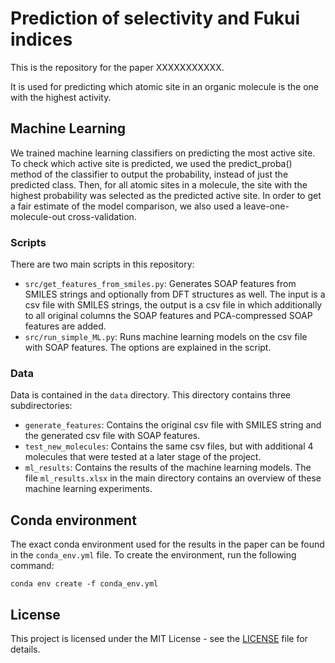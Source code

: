 # Prediction of selectivity and Fukui indices

This is the repository for the paper XXXXXXXXXXX.

It is used for predicting which atomic site in an organic molecule is the one with the highest activity. 

## Machine Learning
We trained machine learning classifiers on predicting the most active site. To check which active site is predicted, we used the predict_proba() method of the classifier to output the probability, instead of just the predicted class. Then, for all atomic sites in a molecule, the site with the highest probability was selected as the predicted active site. In order to get a fair estimate of the model comparison, we also used a leave-one-molecule-out cross-validation.

### Scripts
There are two main scripts in this repository:
- ``src/get_features_from_smiles.py``: Generates SOAP features from SMILES strings and optionally from DFT structures as well. The input is a csv file with SMILES strings, the output is a csv file in which additionally to all original columns the SOAP features and PCA-compressed SOAP features are added.
- ``src/run_simple_ML.py``: Runs machine learning models on the csv file with SOAP features. The options are explained in the script.

### Data
Data is contained in the ``data`` directory. This directory contains three subdirectories:
- ``generate_features``: Contains the original csv file with SMILES string and the generated csv file with SOAP features.
- ``test_new_molecules``: Contains the same csv files, but with additional 4 molecules that were tested at a later stage of the project.
- ``ml_results``: Contains the results of the machine learning models. The file ``ml_results.xlsx`` in the main directory contains an overview of these machine learning experiments.

## Conda environment
The exact conda environment used for the results in the paper can be found in the ``conda_env.yml`` file. To create the environment, run the following command:
```
conda env create -f conda_env.yml
```

## License
This project is licensed under the MIT License - see the [LICENSE](LICENSE) file for details. 